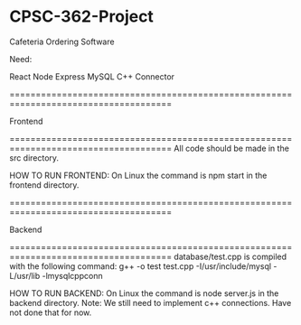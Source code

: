 # CPSC-362-Project
Cafeteria Ordering Software

Need:

React
Node
Express
MySQL C++ Connector

=====================================================================================

Frontend

=====================================================================================
All code should be made in the src directory.

HOW TO RUN FRONTEND:
	On Linux the command is npm start in the frontend directory.


=====================================================================================

Backend

=====================================================================================
database/test.cpp is compiled with the following command:
	g++ -o test test.cpp -I/usr/include/mysql -L/usr/lib -lmysqlcppconn

HOW TO RUN BACKEND:
	On Linux the command is node server.js in the backend directory.
	Note: We still need to implement c++ connections. Have not done that for now.
